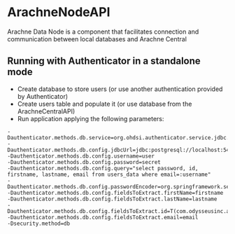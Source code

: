 # ArachneNodeAPI
Arachne Data Node is a component that facilitates connection and communication between local databases and Arachne Central

## Running with Authenticator in a standalone mode

- Create database to store users (or use another authentication provided by Authenticator)
- Create users table and populate it (or use database from the ArachneCentralAPI)
- Run application applying the following parameters:

```
-Dauthenticator.methods.db.service=org.ohdsi.authenticator.service.jdbc.JdbcAuthService
-Dauthenticator.methods.db.config.jdbcUrl=jdbc:postgresql://localhost:5432/arachne_portal
-Dauthenticator.methods.db.config.username=user
-Dauthenticator.methods.db.config.password=secret
-Dauthenticator.methods.db.config.query="select password, id, firstname, lastname, email from users_data where email=:username"
-Dauthenticator.methods.db.config.passwordEncoder=org.springframework.security.crypto.bcrypt.BCryptPasswordEncoder
-Dauthenticator.methods.db.config.fieldsToExtract.firstName=firstname
-Dauthenticator.methods.db.config.fieldsToExtract.lastName=lastname
-Dauthenticator.methods.db.config.fieldsToExtract.id=T(com.odysseusinc.arachne.commons.utils.UserIdUtils).idToUuid(T(java.lang.Long).valueOf(id))
-Dauthenticator.methods.db.config.fieldsToExtract.email=email
-Dsecurity.method=db
```